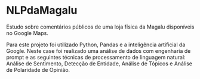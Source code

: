# NLPdaMagalu
Estudo sobre comentários públicos de uma loja física da Magalu disponíveis no Google Maps.

Para este projeto foi utilizado Python, Pandas e a inteligência artificial da Google.
Neste case foi realizado uma análise de dados com engenharia de prompt e as seguintes técnicas de processamento de linguagem natural: Análise de Sentimento,	Detecção de Entidade,	Análise de Tópicos e Análise de Polaridade de Opinião. 
